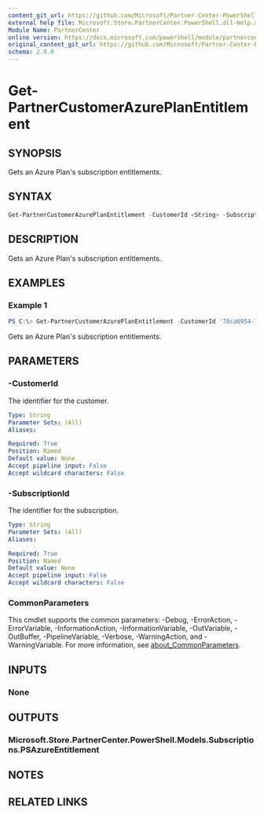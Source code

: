 ```yaml
---
content_git_url: https://github.com/Microsoft/Partner-Center-PowerShell/blob/master/docs/help/Get-PartnerCustomerAzurePlanEntitlement.md
external help file: Microsoft.Store.PartnerCenter.PowerShell.dll-Help.xml
Module Name: PartnerCenter
online version: https://docs.microsoft.com/powershell/module/partnercenter/Get-PartnerCustomerAzurePlanEntitlement
original_content_git_url: https://github.com/Microsoft/Partner-Center-PowerShell/blob/master/docs/help/Get-PartnerCustomerAzurePlanEntitlement.md
schema: 2.0.0
---
```


# Get-PartnerCustomerAzurePlanEntitlement

## SYNOPSIS
Gets an Azure Plan's subscription entitlements.

## SYNTAX

```powershell
Get-PartnerCustomerAzurePlanEntitlement -CustomerId <String> -SubscriptionId <String> [<CommonParameters>]
```

## DESCRIPTION
Gets an Azure Plan's subscription entitlements.

## EXAMPLES

### Example 1
```powershell
PS C:\> Get-PartnerCustomerAzurePlanEntitlement -CustomerId '78ca6954-7016-4248-be6d-7ce4315a9431' -SubscriptionId '3c94c76e-ab23-49f1-b1a7-6959599f48cd'
```

Gets an Azure Plan's subscription entitlements.

## PARAMETERS

### -CustomerId
The identifier for the customer.

```yaml
Type: String
Parameter Sets: (All)
Aliases:

Required: True
Position: Named
Default value: None
Accept pipeline input: False
Accept wildcard characters: False
```

### -SubscriptionId
The identifier for the subscription.

```yaml
Type: String
Parameter Sets: (All)
Aliases:

Required: True
Position: Named
Default value: None
Accept pipeline input: False
Accept wildcard characters: False
```

### CommonParameters
This cmdlet supports the common parameters: -Debug, -ErrorAction, -ErrorVariable, -InformationAction, -InformationVariable, -OutVariable, -OutBuffer, -PipelineVariable, -Verbose, -WarningAction, and -WarningVariable. For more information, see [about_CommonParameters](http://go.microsoft.com/fwlink/?LinkID=113216).

## INPUTS

### None

## OUTPUTS

### Microsoft.Store.PartnerCenter.PowerShell.Models.Subscriptions.PSAzureEntitlement

## NOTES

## RELATED LINKS
